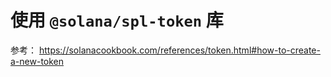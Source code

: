 

# 使用 `@solana/spl-token` 库


参考： https://solanacookbook.com/references/token.html#how-to-create-a-new-token
